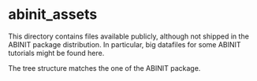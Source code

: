 # abinit_assets
This directory contains files available publicly, although not shipped in the ABINIT package distribution.
In particular, big datafiles for some ABINIT tutorials might be found here.

The tree structure matches the one of the ABINIT package.
